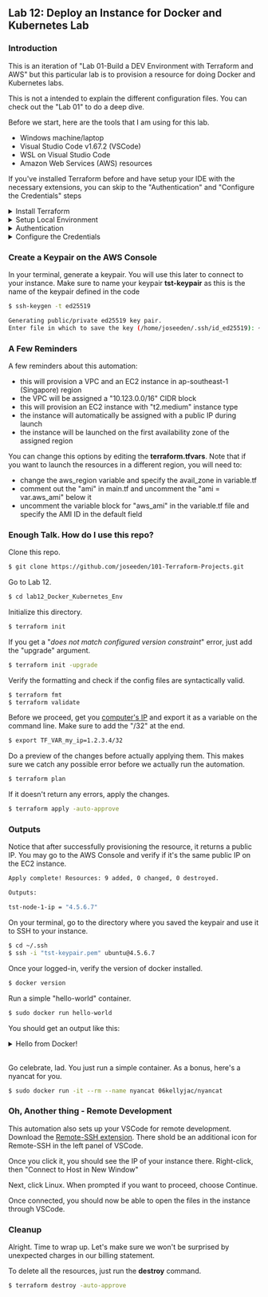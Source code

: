 
## Lab 12: Deploy an Instance for Docker and Kubernetes Lab

### Introduction

This is an iteration of "Lab 01-Build a DEV Environment with Terraform and AWS" but this particular lab is to provision a resource for doing Docker and Kubernetes labs.

This is not a intended to explain the different configuration files. You can check out the "Lab 01" to do a deep dive.

Before we start, here are the tools that I am using for this lab.
- Windows machine/laptop
- Visual Studio Code v1.67.2 (VSCode)
- WSL on Visual Studio Code
- Amazon Web Services (AWS) resources

If you've installed Terraform before and have setup your IDE with the necessary extensions, you can skip to the "Authentication" and "Configure the Credentials" steps

<details><summary> Install Terraform </summary>

### Install Terraform

Follow these steps to [install Terraform.](../README.md#pre-requisites)
 
</details>

<details><summary> Setup Local Environment </summary>

### Setup Local Environment 
 
For this one, I'm using VS Code. We'll set it up with the following extensions:

- AWS Toolkit Extension
- Terraform Extension

Follow these steps to [setup your Visual Studio Code.](../README.md#pre-requisites)  
 
</details>

<details><summary> Authentication </summary>
 
### Authentication

Follow these steps to [create the API keys and the credentials file locally.](../README.md#pre-requisites)    
 
</details>

<details><summary> Configure the Credentials </summary>
 
### Configure the Credentials on your Laptop

Follow these steps to [configure the Credentials File](../README.md#pre-requisites)   
 
</details>


### Create a Keypair on the AWS Console

In your terminal, generate a keypair. You will use this later to connect to your instance. Make sure to name your keypair **tst-keypair** as this is the name of the keypair defined in the code

```bash
$ ssh-keygen -t ed25519

Generating public/private ed25519 key pair.
Enter file in which to save the key (/home/joseeden/.ssh/id_ed25519): ~/.ssh/tst-keypair  
```

### A Few Reminders

A few reminders about this automation:
- this will provision a VPC and an EC2 instance in ap-southeast-1 (Singapore) region
- the VPC will be assigned a "10.123.0.0/16" CIDR block
- this will provision an EC2 instance with "t2.medium" instance type
- the instance will automatically be assigned with a public IP during launch
- the instance will be launched on the first availability zone of the assigned region

You can change this options by editing the **terraform.tfvars**. Note that if you want to launch the resources in a different region, you will need to:
- change the aws_region variable and specify the avail_zone in variable.tf
- comment out the "ami" in main.tf and uncomment the "ami = var.aws_ami" below it 
- uncomment the variable block for "aws_ami" in the variable.tf file and specify the AMI ID in the default field


### Enough Talk. How do I use this repo?

Clone this repo.

```bash
$ git clone https://github.com/joseeden/101-Terraform-Projects.git 
```

Go to Lab 12.

```bash
$ cd lab12_Docker_Kubernetes_Env
```

Initialize this directory.

```bash
$ terraform init  
```

If you get a "_does not match configured version constraint_" error, just add the "upgrade" argument.

```bash
$ terraform init -upgrade 
```

Verify the formatting and check if the config files are syntactically valid.

```bash
$ terraform fmt 
$ terraform validate
```

Before we proceed, get you [computer's IP](https://whatismyipaddress.com/) and export it as a variable on the command line. Make sure to add the "/32" at the end.

```bash
$ export TF_VAR_my_ip=1.2.3.4/32
```

Do a preview of the changes before actually applying them. This makes sure we catch any possible error before we actually run the automation. 

```bash
$ terraform plan 
```

If it doesn't return any errors, apply the changes.

```bash
$ terraform apply -auto-approve 
```

### Outputs 

Notice that after successfully provisioning the resource, it returns a public IP. You may go to the AWS Console and verify if it's the same public IP on the EC2 instance.

```bash
Apply complete! Resources: 9 added, 0 changed, 0 destroyed.

Outputs:

tst-node-1-ip = "4.5.6.7"
```

On your terminal, go to the directory where you saved the keypair and use it to SSH to your instance.

```bash
$ cd ~/.ssh
$ ssh -i "tst-keypair.pem" ubuntu@4.5.6.7
```

Once your logged-in, verify the version of docker installed.

```bash
$ docker version  
```

Run a simple "hello-world" container.

```bash
$ sudo docker run hello-world  
```

You should get an output like this:

<details><summary> Hello from Docker! </summary>
 
```bash
Hello from Docker!
This message shows that your installation appears to be working correctly.

To generate this message, Docker took the following steps:
 1. The Docker client contacted the Docker daemon.
 2. The Docker daemon pulled the "hello-world" image from the Docker Hub.
    (amd64)
 3. The Docker daemon created a new container from that image which runs the
    executable that produces the output you are currently reading.
 4. The Docker daemon streamed that output to the Docker client, which sent it
    to your terminal.

To try something more ambitious, you can run an Ubuntu container with:
 $ docker run -it ubuntu bash

Share images, automate workflows, and more with a free Docker ID:
 https://hub.docker.com/

For more examples and ideas, visit:
 https://docs.docker.com/get-started/
```
 
</details>
</br>

Go celebrate, lad. You just run a simple container.
As a bonus, here's a nyancat for you.

```bash
$ sudo docker run -it --rm --name nyancat 06kellyjac/nyancat 
```


### Oh, Another thing - Remote Development

This automation also sets up your VSCode for remote development. Download the [Remote-SSH extension](https://marketplace.visualstudio.com/items?itemName=ms-vscode-remote.vscode-remote-extensionpack). There shold be an additional icon for Remote-SSH in the left panel of VSCode. 

Once you click it, you should see the IP of your instance there. Right-click, then "Connect to Host in New Window"

Next, click Linux.
When prompted if you want to proceed, choose Continue.

Once connected, you should now be able to open the files in the instance through VSCode.

### Cleanup

Alright. Time to wrap up. Let's make sure we won't be surprised by unexpected charges in our billing statement.

To delete all the resources, just run the **destroy** command.

```bash
$ terraform destroy -auto-approve 
```
